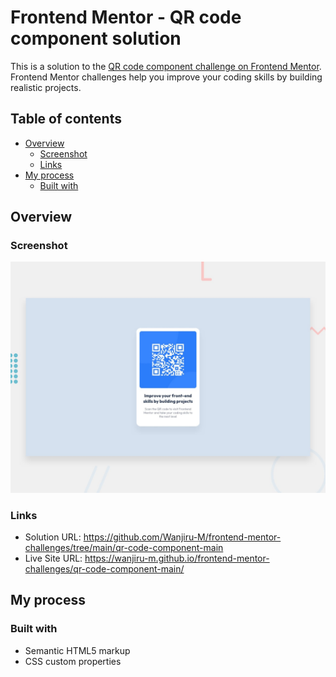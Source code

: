 # Frontend Mentor - QR code component solution

This is a solution to the [QR code component challenge on Frontend Mentor](https://www.frontendmentor.io/challenges/qr-code-component-iux_sIO_H). Frontend Mentor challenges help you improve your coding skills by building realistic projects.

## Table of contents

- [Overview](#overview)
  - [Screenshot](#screenshot)
  - [Links](#links)
- [My process](#my-process)
  - [Built with](#built-with)

## Overview

### Screenshot

![](./design/desktop-preview.jpg)

### Links

- Solution URL: https://github.com/Wanjiru-M/frontend-mentor-challenges/tree/main/qr-code-component-main
- Live Site URL: https://wanjiru-m.github.io/frontend-mentor-challenges/qr-code-component-main/

## My process

### Built with

- Semantic HTML5 markup
- CSS custom properties
